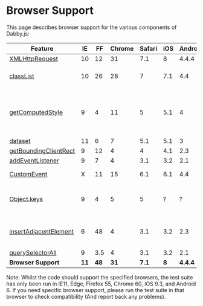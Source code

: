 # Browser Support

This page describes browser support for the various components of Dabby.js:

| Feature											| IE	| FF	| Chrome | Safari | iOS | Android | Used in				|
|---------------------------------------------------|-------|-------|--------|--------|-----|---------|---------------------|
| [XMLHttpRequest](https://caniuse.com/#feat=xhr2)	| 10	| 12	| 31	 | 7.1	  | 8   | 4.4.4	  | $.ajax()			|
| [classList](https://caniuse.com/#feat=classlist)	| 10	| 26	| 28	 | 7	  | 7.1 | 4.4	  | .addClass(), .toggleClass, .removeClass() |
| [getComputedStyle](https://caniuse.com/#feat=getcomputedstyle) | 9 | 4 | 11 | 5	  | 5.1 | 4		  | .css(), .width(), .height(), .outerWidth(), .outerHeight(), .innerWidth(), .innerHeight()	|
| [dataset](https://caniuse.com/#feat=dataset)		| 11	| 6		| 7		 | 5.1	  | 5.1 | 3		  | .data()				|
| [getBoundingClientRect](https://caniuse.com/#feat=getboundingclientrect) | 9 | 12 | 4 | 4 | 4.1 | 2.3 | .offset()			|
| [addEventListener](https://caniuse.com/#feat=addeventlistener) | 9 | 7 | 4 | 3.1	  | 3.2 | 2.1	  | .on(), .one()		|
| [CustomEvent](https://caniuse.com/#feat=customevent) | X	| 11	| 15	 | 6.1	  | 6.1 | 4.4	  | .trigger(), via polyfill |
| [Object.keys](https://developer.mozilla.org/en-US/docs/Web/JavaScript/Reference/Global_Objects/Object/keys) | 9 | 4 | 5 | 5 | ? | ? | setCss(), $.each(), $.extend(), $.map() |
| [insertAdjacentElement](https://caniuse.com/#feat=insert-adjacent) | 6 | 48 | 4 | 3.1 | 3.2 | 2.3	  | .before(), .prepend(), .append(), .after() |
| [querySelectorAll](https://caniuse.com/#feat=queryselector) | 9 | 3.5 | 4	 | 3.1	  | 3.2 | 2.1	  | $()					|
| **Browser Support** 								| **11** | **48** | **31** | **7.1** | **8** | **4.4.4** |				|

Note: Whilst the code should support the specified browsers, the test suite has only been run in IE11, Edge, Firefox 55, Chrome 60, iOS 9.3, and Android 6. If you need specific browser support, please run the test suite in that browser to check compatibility (And report back any problems).
